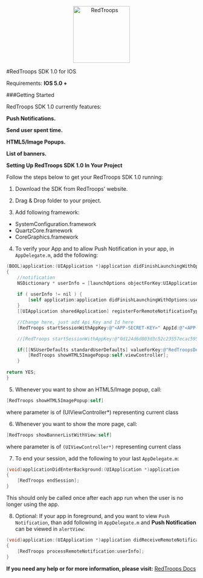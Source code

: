 <p align="center">
<img src="http://www.redtroops.com/images/RedTroopsLogo.png" alt="RedTroops" width="150">
</p>


#RedTroops SDK 1.0 for IOS

Requirements: **IOS 5.0 +**

###Getting Started

RedTroops SDK 1.0 currently features:

**Push Notifications.**

**Send user spent time.**

**HTML5/Image Popups.**

**List of banners.**

**Setting Up RedTroops SDK 1.0 In Your Project**

Follow the steps below to get your RedTroops SDK 1.0 running:


1) Download the SDK from RedTroops' website.

2) Drag & Drop folder to your project.

3) Add following framework:

<ul>
<li>SystemConfiguration.framework</li>
<li>QuartzCore.framework</li>
<li>CoreGraphics.framework</li>
</ul>


4) To verify your App and to allow Push Notification in your app, in `AppDelegate.m`, add the following:

```objective-c
(BOOL)application:(UIApplication *)application didFinishLaunchingWithOptions:(NSDictionary *)launchOptions
{
    //notification
    NSDictionary * userInfo = [launchOptions objectForKey:UIApplicationLaunchOptionsRemoteNotificationKey];
    
    if ( userInfo != nil ) {
        [self application:application didFinishLaunchingWithOptions:userInfo];
    }
    [[UIApplication sharedApplication] registerForRemoteNotificationTypes:UIRemoteNotificationTypeAlert | UIRemoteNotificationTypeBadge | UIRemoteNotificationTypeSound];

	//Change here, just add Api_Key and Id here
    [RedTroops startSessionWithAppKey:@"<APP-SECRET-KEY>" AppId:@"<APP-ID>" andDeviceType:@"<DEVICE-TYPE>"];

	//[RedTroops startSessionWithAppKey:@"0d124d6d803d3c52c23557ecac595074" AppId:@"2" andDeviceType:@"ios"];

    if([[NSUserDefaults standardUserDefaults] valueForKey:@"RedTroopsDeviceToken"] != nil){
        [RedTroops showHTML5ImagePopup:self.viewController];
    }
    
return YES;
}
```

5) Whenever you want to show an HTML5/Image popup, call:

```objective-c
[RedTroops showHTML5ImagePopup:self]
```

where parameter is of  (UIViewController*) representing current class
    
6) Whenever you want to show the more page, call:

```objective-c
[RedTroops showBannerListWithView:self]
```

where parameter is of  `(UIViewController*)` representing current class

7) To end your session, add the following to your last `AppDelegate.m`:

```objective-c
(void)applicationDidEnterBackground:(UIApplication *)application
{
    [RedTroops endSession];
}
```

This should only be called once after each app run when the user is no longer using the app.

8) Optional:  If your app in foreground, and you want to view `Push Notification`, than add following in `AppDelegate.m` and **Push Notification** can be viewed in `alertView`:

```objective-c
(void)application:(UIApplication *)application didReceiveRemoteNotification:(NSDictionary *)userInfo
{
    [RedTroops processRemoteNotification:userInfo];
}
```

**If you need any help or for more information, please visit:**  <a href="http://docs.redtroops.com" class="btn">RedTroops Docs</a>
